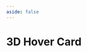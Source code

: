 ```yaml
---
aside: false
---
```


<script setup>
import Card from './Card.vue'
</script>

# 3D Hover Card

<div class='flex justify-center mt-16 '>
<Card />
</div>
